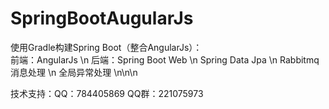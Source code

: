 # SpringBootAugularJs
使用Gradle构建Spring Boot（整合AngularJs）：<br/>
前端：AngularJs \n
后端：Spring Boot Web  \n
     Spring Data Jpa \n
     Rabbitmq 消息处理  \n
     全局异常处理 \n\n\n
     
技术支持：QQ：784405869 
        QQ群：221075973



